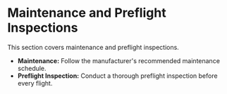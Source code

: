 # Maintenance and Preflight Inspections

This section covers maintenance and preflight inspections.

*   **Maintenance:** Follow the manufacturer's recommended maintenance schedule.
*   **Preflight Inspection:** Conduct a thorough preflight inspection before every flight.